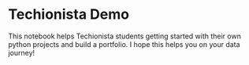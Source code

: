 # Techionista Demo

This notebook helps Techionista students getting started with their own python projects and build a portfolio.
I hope this helps you on your data journey!
